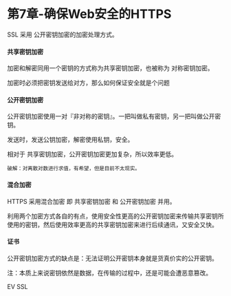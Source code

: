 # 第7章-确保Web安全的HTTPS



SSL 采用 公开密钥加密的加密处理方式。

#### 共享密钥加密

加密和解密同用一个密钥的方式称为共享密钥加密，也被称为 对称密钥加密。

加密时必须把密钥发送给对方，那么如何保证安全就是个问题

#### 公开密钥加密

公开密钥加密使用一对『非对称的密钥』。一把叫做私有密钥，另一把叫做公开密钥。

发送时，发送公钥加密，解密使用私钥，安全。

相对于 共享密钥加密，公开密钥加密更加复杂，所以效率更低。

	破解：对离散对数进行求值，有希望，但是目前不太现实。

#### 混合加密
HTTPS 采用混合加密 即 共享密钥加密 和 公开密钥加密 并用。

利用两个加密方式各自的有点，使用安全性更高的公开密钥加密来传输共享密钥所使用的密钥，然后使用效率更高的共享密钥加密来进行后续通讯，又安全又快。


#### 证书

公开密钥加密方式的缺点是：无法证明公开密钥本身就是货真价实的公开密钥。

注：本质上来说密钥依然是数据，在传输的过程中，还是可能会遭恶意篡改。

EV SSL 


